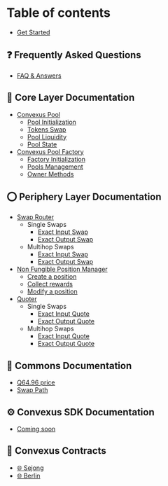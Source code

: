# Table of contents

* [Get Started](README.md)

## **❓** Frequently Asked Questions

* [FAQ & Answers](faq.md)

## **🔴** Core Layer Documentation

* [Convexus Pool](core-layer/pool/index.md)
  * [Pool Initialization](core-layer/pool/initialization.md)
  * [Tokens Swap](core-layer/pool/swap.md)
  * [Pool Liquidity](core-layer/pool/liquidity.md)
  * [Pool State](core-layer/pool/state.md)
* [Convexus Pool Factory](core-layer/factory/index.md)
  * [Factory Initialization](core-layer/factory/initialization.md)
  * [Pools Management](core-layer/factory/pools-management.md)
  * [Owner Methods](core-layer/factory/owner-methods.md)

## **⭕** Periphery Layer Documentation

* [Swap Router](periphery-layer/swaprouter/index.md)
  * Single Swaps
    * [Exact Input Swap](periphery-layer/swaprouter/single-swap/exact-input.md)
    * [Exact Output Swap](periphery-layer/swaprouter/single-swap/exact-output.md)
  * Multihop Swaps
    * [Exact Input Swap](periphery-layer/swaprouter/multihop-swap/exact-input.md)
    * [Exact Output Swap](periphery-layer/swaprouter/multihop-swap/exact-output.md)
* [Non Fungible Position Manager](periphery-layer/nfpos-manager/index.md)
  * [Create a position](periphery-layer/nfpos-manager/create-position.md)
  * [Collect rewards](periphery-layer/nfpos-manager/collect-rewards.md)
  * [Modify a position](periphery-layer/nfpos-manager/modify-position.md)
* [Quoter](periphery-layer/quoter/index.md)
  * Single Swaps
    * [Exact Input Quote](periphery-layer/quoter/single-swap/exact-input.md)
    * [Exact Output Quote](periphery-layer/quoter/single-swap/exact-output.md)
  * Multihop Swaps
    * [Exact Input Quote](periphery-layer/quoter/multihop-swap/exact-input.md)
    * [Exact Output Quote](periphery-layer/quoter/multihop-swap/exact-output.md)

## **📕** Commons Documentation

* [Q64.96 price](commons/q6496.md)
* [Swap Path](commons/swap-path.md)

## **⚙️** Convexus SDK Documentation

* [Coming soon](sdk/index.md)

## **📝** Convexus Contracts

* [🌐 Sejong](contracts/sejong.md)
* [🌐 Berlin](contracts/berlin.md)
